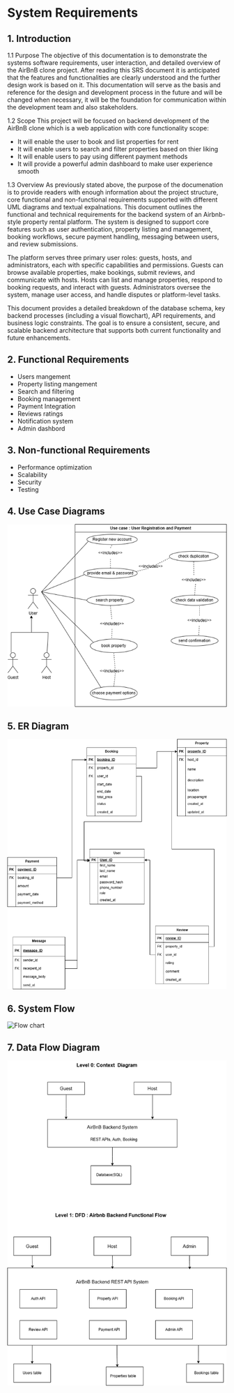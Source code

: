 # System Requirements

## 1. Introduction
1.1 Purpose 
The objective of this documentation is to demonstrate the systems software requirements, user interaction, and detailed overview of the AirBnB clone project. After reading this SRS document it is anticipated that the features and functionalities are clearly understood and the further design work is based on it. This documentation will serve as the basis and reference for the design and development process in the future and will be changed when necessary, it will be the foundation for communication within the development team and also stakeholders. 

1.2 Scope 
This project will be focused on backend development of the AirBnB clone which is a web application with core functionality scope:
- It will enable the user to book and list properties for rent
- It will enable users to search and filter properties based on thier liking
- It will enable users to pay using different payment methods
- It will provide a powerful admin dashboard to make user experience smooth


1.3 Overview 
As previously stated above, the purpose of the documenation is to provide readers with enough information about the project structure, core functional and non-functional requirements supported with different UML diagrams and textual expalnations.
This document outlines the functional and technical requirements for the backend system of an Airbnb-style property rental platform. The system is designed to support core features such as user authentication, property listing and management, booking workflows, secure payment handling, messaging between users, and review submissions.

The platform serves three primary user roles: guests, hosts, and administrators, each with specific capabilities and permissions. Guests can browse available properties, make bookings, submit reviews, and communicate with hosts. Hosts can list and manage properties, respond to booking requests, and interact with guests. Administrators oversee the system, manage user access, and handle disputes or platform-level tasks.

This document provides a detailed breakdown of the database schema, key backend processes (including a visual flowchart), API requirements, and business logic constraints. The goal is to ensure a consistent, secure, and scalable backend architecture that supports both current functionality and future enhancements.

## 2. Functional Requirements
- Users mangement
- Property listing mangement
- Search and filtering
- Booking management
- Payment Integration
- Reviews ratings
- Notification system
- Admin dashbord

## 3. Non-functional Requirements
- Performance optimization
- Scalability
- Security
- Testing

## 4. Use Case Diagrams
<!--*(Insert draw.io diagram)*-->
![Use case diagram](../use-case-diagram/use_case.drawio.png)

## 5. ER Diagram
<!--*(Insert draw.io ER diagram)*-->
![ERD](../airbnb_er_diagrm.drawio.png)

## 6. System Flow
<!--*(Insert flowchart)*-->
![Flow chart](blabla)

## 7. Data Flow Diagram

![data flow](../data-flow-diagram/data_flow_diagram.drawio.png)



